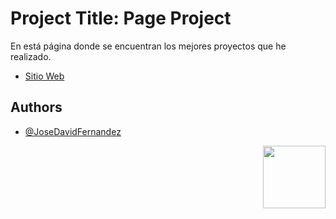 # Project Title: Page Project
En está página donde se encuentran los mejores proyectos que he realizado.

 - [Sitio Web](https://josedavidfernandez.github.io/Coffee-Blog/)

## Authors
- [@JoseDavidFernandez](https://github.com/JoseDavidFernandez)
<!-- ##LOGO -->
<p align="right"> <img width="100" height="100" src="https://user-images.githubusercontent.com/107296373/224087171-4a4f1718-9c62-44a7-8dc6-c922071c4f4b.png"> </p>
